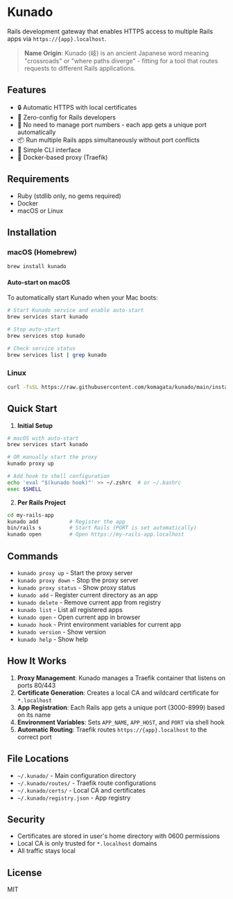 # Kunado

Rails development gateway that enables HTTPS access to multiple Rails apps via `https://{app}.localhost`.

> **Name Origin**: Kunado (岐) is an ancient Japanese word meaning "crossroads" or "where paths diverge" - fitting for a tool that routes requests to different Rails applications.

## Features

- 🔒 Automatic HTTPS with local certificates
- 🚀 Zero-config for Rails developers
- 🎯 No need to manage port numbers - each app gets a unique port automatically
- 📦 Run multiple Rails apps simultaneously without port conflicts
- 🔧 Simple CLI interface
- 🐳 Docker-based proxy (Traefik)

## Requirements

- Ruby (stdlib only, no gems required)
- Docker
- macOS or Linux

## Installation

### macOS (Homebrew)

```bash
brew install kunado
```

#### Auto-start on macOS

To automatically start Kunado when your Mac boots:

```bash
# Start Kunado service and enable auto-start
brew services start kunado

# Stop auto-start
brew services stop kunado

# Check service status
brew services list | grep kunado
```

### Linux

```bash
curl -fsSL https://raw.githubusercontent.com/komagata/kunado/main/install.sh | sh
```

## Quick Start

1. **Initial Setup**
```bash
# macOS with auto-start
brew services start kunado

# OR manually start the proxy
kunado proxy up

# Add hook to shell configuration
echo 'eval "$(kunado hook)"' >> ~/.zshrc  # or ~/.bashrc
exec $SHELL
```

2. **Per Rails Project**
```bash
cd my-rails-app
kunado add          # Register the app
bin/rails s         # Start Rails (PORT is set automatically)
kunado open         # Open https://my-rails-app.localhost
```

## Commands

- `kunado proxy up` - Start the proxy server
- `kunado proxy down` - Stop the proxy server
- `kunado proxy status` - Show proxy status
- `kunado add` - Register current directory as an app
- `kunado delete` - Remove current app from registry
- `kunado list` - List all registered apps
- `kunado open` - Open current app in browser
- `kunado hook` - Print environment variables for current app
- `kunado version` - Show version
- `kunado help` - Show help

## How It Works

1. **Proxy Management**: Kunado manages a Traefik container that listens on ports 80/443
2. **Certificate Generation**: Creates a local CA and wildcard certificate for `*.localhost`
3. **App Registration**: Each Rails app gets a unique port (3000-8999) based on its name
4. **Environment Variables**: Sets `APP_NAME`, `APP_HOST`, and `PORT` via shell hook
5. **Automatic Routing**: Traefik routes `https://{app}.localhost` to the correct port

## File Locations

- `~/.kunado/` - Main configuration directory
- `~/.kunado/routes/` - Traefik route configurations
- `~/.kunado/certs/` - Local CA and certificates
- `~/.kunado/registry.json` - App registry

## Security

- Certificates are stored in user's home directory with 0600 permissions
- Local CA is only trusted for `*.localhost` domains
- All traffic stays local

## License

MIT
